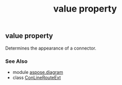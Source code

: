 ﻿---
title: value property
second_title: Aspose.Diagram for Python via .NET API References
description: 
type: docs
weight: 40
url: /python-net/aspose.diagram/conlinerouteext/value/
is_root: false
---

## value property


Determines the appearance of a connector.

### See Also
* module [aspose.diagram](../../)
* class [ConLineRouteExt](/diagram/python-net/aspose.diagram/conlinerouteext)
